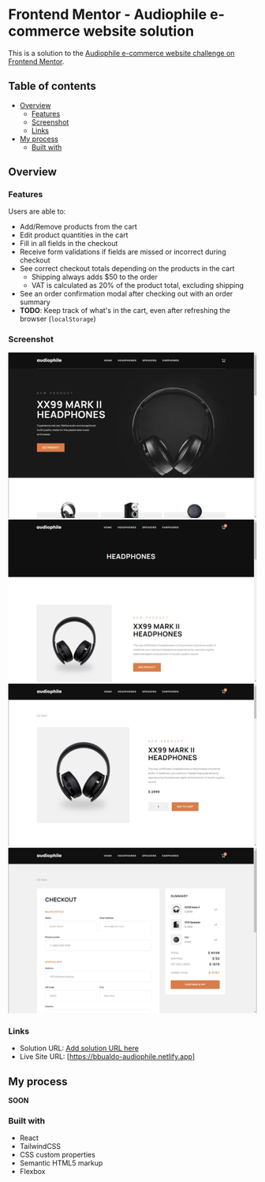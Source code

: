# Frontend Mentor - Audiophile e-commerce website solution

This is a solution to the [Audiophile e-commerce website challenge on Frontend Mentor](https://www.frontendmentor.io/challenges/audiophile-ecommerce-website-C8cuSd_wx).

## Table of contents

- [Overview](#overview)
  - [Features](#features)
  - [Screenshot](#screenshot)
  - [Links](#links)
- [My process](#my-process)
  - [Built with](#built-with)

## Overview

### Features

Users are able to:

- Add/Remove products from the cart
- Edit product quantities in the cart
- Fill in all fields in the checkout
- Receive form validations if fields are missed or incorrect during checkout
- See correct checkout totals depending on the products in the cart
  - Shipping always adds $50 to the order
  - VAT is calculated as 20% of the product total, excluding shipping
- See an order confirmation modal after checking out with an order summary
- **TODO**: Keep track of what's in the cart, even after refreshing the browser (`localStorage`)

### Screenshot

![](./screenshots/main-menu-ss.png)
![](./screenshots/category-menu-ss.png)
![](./screenshots/product-page-ss.png)
![](./screenshots/checkout-ss.png)

### Links

- Solution URL: [Add solution URL here](https://your-solution-url.com)
- Live Site URL: [https://bbualdo-audiophile.netlify.app]

## My process

**SOON**

### Built with

- React
- TailwindCSS
- CSS custom properties
- Semantic HTML5 markup
- Flexbox
